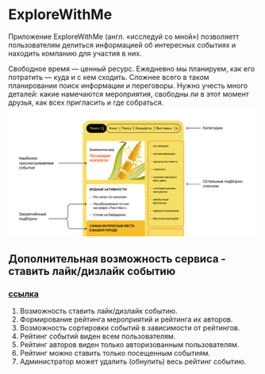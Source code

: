 # ExploreWithMe
Приложение ExploreWithMe (англ. «исследуй со мной») позволяетт пользователям делиться информацией об интересных событиях и находить компанию для участия в них.

Свободное время — ценный ресурс. Ежедневно мы планируем, как его потратить — куда и с кем сходить. Сложнее всего в таком планировании поиск информации и переговоры. Нужно учесть много деталей: какие намечаются мероприятия, свободны ли в этот момент друзья, как всех пригласить и где собраться.
![img.png](img.png)

## Дополнительная возможность сервиса - ставить лайк/дизлайк событию
### [ссылка](https://github.com/anbananova/java-explore-with-me/pull/3)
1. Возможность ставить лайк/дизлайк событию.
2. Формирование рейтинга мероприятий и рейтинга их авторов.
3. Возможность сортировки событий в зависимости от рейтингов. 
4. Рейтинг событий виден всем пользователям.
5. Рейтинг авторов виден только авторизованным пользователям.
6. Рейтинг можно ставить только посещенным событиям.
7. Администратор может удалить (обнулить) весь рейтинг событию.